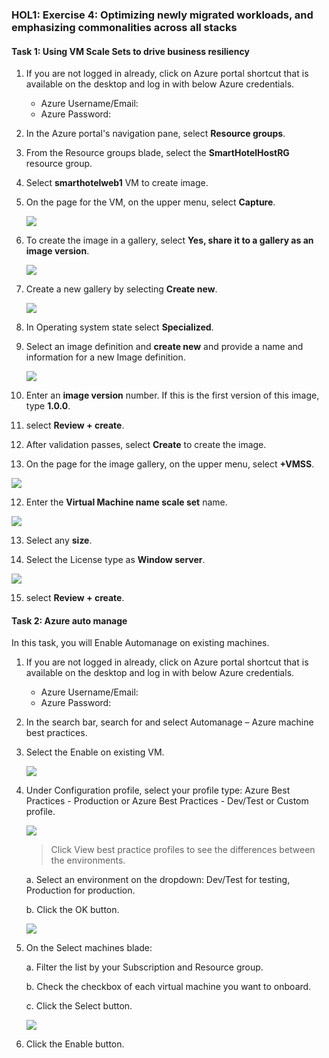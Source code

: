 ### HOL1: Exercise 4: Optimizing newly migrated workloads, and emphasizing commonalities across all stacks

#### Task 1: Using VM Scale Sets to drive business resiliency

1. If you are not logged in already, click on Azure portal shortcut that is available on the desktop and log in with below Azure credentials.
    * Azure Username/Email: <inject key="AzureAdUserEmail"></inject> 
    * Azure Password: <inject key="AzureAdUserPassword"></inject>

2. In the Azure portal's navigation pane, select **Resource groups**.

3. From the Resource groups blade, select the **SmartHotelHostRG** resource group.

4. Select **smarthotelweb1** VM to create image.

2. On the page for the VM, on the upper menu, select **Capture**.
   
   ![](Images/capture.png)

4. To create the image in a gallery, select **Yes, share it to a gallery as an image version**.

   ![](Images/yes.png)

5. Create a new gallery by selecting **Create new**.

   ![](Images/target.png)

6. In Operating system state select **Specialized**.

7. Select an image definition and **create new** and provide a name and information for a new Image definition.

   ![](Images/imagedefination.png)

8. Enter an **image version** number. If this is the first version of this image, type **1.0.0**.

9. select **Review + create**.

10. After validation passes, select **Create** to create the image.

11. On the page for the image gallery, on the upper menu, select **+VMSS**.

   ![](Images/vmss.png)

12. Enter the **Virtual Machine name scale set** name.

   ![](Images/vmname.png)

13. Select any **size**.

14. Select the License type as **Window server**.

   ![](Images/License.png)

15. select **Review + create**.

#### Task 2: Azure auto manage

In this task, you will Enable Automanage on existing machines.

1. If you are not logged in already, click on Azure portal shortcut that is available on the desktop and log in with below Azure credentials.
    * Azure Username/Email: <inject key="AzureAdUserEmail"></inject> 
    * Azure Password: <inject key="AzureAdUserPassword"></inject>

2. In the search bar, search for and select Automanage – Azure machine best practices.

3. Select the Enable on existing VM.
   
   ![](Images/zero-vm-list-view.png)

4. Under Configuration profile, select your profile type: Azure Best Practices - Production or Azure Best Practices - Dev/Test or Custom profile.
   
   ![](Images/existing-vm-quick-create.png)
   
   > Click View best practice profiles to see the differences between the environments.

   a. Select an environment on the dropdown: Dev/Test for testing, Production for production.
   
   b. Click the OK button.
   
   ![](Images/browse-production-profile.png)

5. On the Select machines blade:

   a. Filter the list by your Subscription and Resource group.
   
   b. Check the checkbox of each virtual machine you want to onboard.
   
   c. Click the Select button.
   
   ![](Images/existing-vm-select-machine.png)

6. Click the Enable button.

